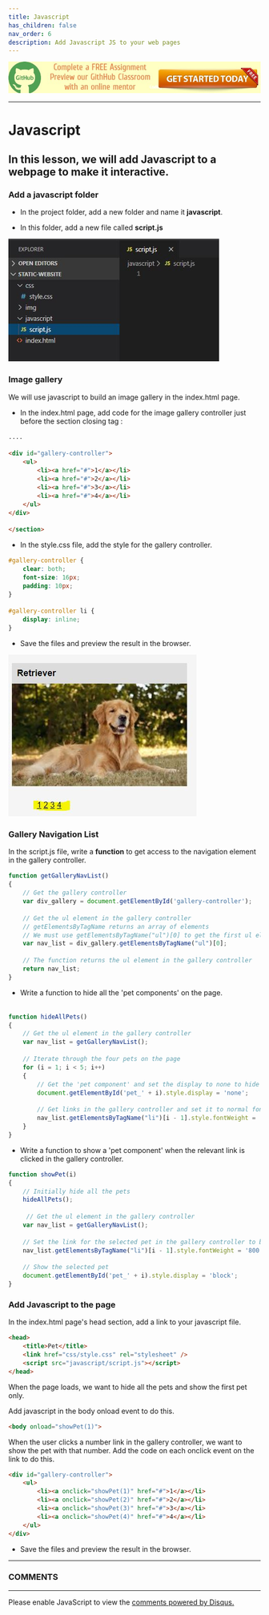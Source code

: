 ```yaml
---
title: Javascript
has_children: false
nav_order: 6
description: Add Javascript JS to your web pages
---
```


[![ad](../img/github-classroom.jpg)](https://classroom.github.com/a/8P_h4PsT)

****

# Javascript

## In this lesson, we will add Javascript to a webpage to make it interactive.

### Add a javascript folder

- In the project folder, add a new folder and name it **javascript**.

- In this folder, add a new file called **script.js**

![new folder](../img/js-file.JPG)

### Image gallery

We will use javascript to build an image gallery in the index.html page.

- In the index.html page, add code for the image gallery controller just before the section closing tag :

```html
....

<div id="gallery-controller">
    <ul>
        <li><a href="#">1</a></li>
        <li><a href="#">2</a></li>
        <li><a href="#">3</a></li>
        <li><a href="#">4</a></li>
    </ul>
</div>

</section>
```

- In the style.css file, add the style for the gallery controller.

```css
#gallery-controller {
    clear: both;
    font-size: 16px;
    padding: 10px;
}

#gallery-controller li {
    display: inline;
}
```

- Save the files and preview the result in the browser.

![new folder](../img/js-gallery-controller.JPG)

### Gallery Navigation List

In the script.js file, write a **function** to get access to the navigation element in the gallery controller.

```javascript
function getGalleryNavList()
{
    // Get the gallery controller
    var div_gallery = document.getElementById('gallery-controller');

    // Get the ul element in the gallery controller
    // getElementsByTagName returns an array of elements
    // We must use getElementsByTagName("ul")[0] to get the first ul element in the array
    var nav_list = div_gallery.getElementsByTagName("ul")[0];

    // The function returns the ul element in the gallery controller
    return nav_list;
}
```

- Write a function to hide all the 'pet components' on the page.

```javascript

function hideAllPets() 
{
    // Get the ul element in the gallery controller
    var nav_list = getGalleryNavList();

    // Iterate through the four pets on the page
    for (i = 1; i < 5; i++) 
    {
        // Get the 'pet component' and set the display to none to hide it
        document.getElementById('pet_' + i).style.display = 'none';

        // Get links in the gallery controller and set it to normal font weight
        nav_list.getElementsByTagName("li")[i - 1].style.fontWeight = '400';
    }
}
```

- Write a function to show a 'pet component' when the relevant link is clicked in the gallery controller.

```javascript
function showPet(i) 
{
    // Initially hide all the pets
    hideAllPets();

     // Get the ul element in the gallery controller
    var nav_list = getGalleryNavList();

    // Set the link for the selected pet in the gallery controller to bold
    nav_list.getElementsByTagName("li")[i - 1].style.fontWeight = '800';

    // Show the selected pet
    document.getElementById('pet_' + i).style.display = 'block';
}
```

### Add Javascript to the page

In the index.html page's head section, add a link to your javascript file.

```html
<head>
    <title>Pet</title>
    <link href="css/style.css" rel="stylesheet" />
    <script src="javascript/script.js"></script>
</head>
```

When the page loads, we want to hide all the pets and show the first pet only. 

Add javascript in the body onload event to do this.

```html
<body onload="showPet(1)">
```

When the user clicks a number link in the gallery controller, we want to show the pet with that number. Add the code on each onclick event on the link to do this.

```html
<div id="gallery-controller">
    <ul>
        <li><a onclick="showPet(1)" href="#">1</a></li>
        <li><a onclick="showPet(2)" href="#">2</a></li>
        <li><a onclick="showPet(3)" href="#">3</a></li>
        <li><a onclick="showPet(4)" href="#">4</a></li>
    </ul>
</div>
```

- Save the files and preview the result in the browser.

***
### COMMENTS
***

<div id="disqus_thread"></div>
<script>
var disqus_config = function () {
this.page.url = 'https://staticwebsite.tutorial.rclapp.com/lessons/lesson5.html';
this.page.identifier = 'a01-05'; 
};
(function() { 
var d = document, s = d.createElement('script');
s.src = 'https://coding-skills-io.disqus.com/embed.js';
s.setAttribute('data-timestamp', +new Date());
(d.head || d.body).appendChild(s);
})();
</script>
<noscript>Please enable JavaScript to view the <a href="https://disqus.com/?ref_noscript">comments powered by Disqus.</a></noscript>





